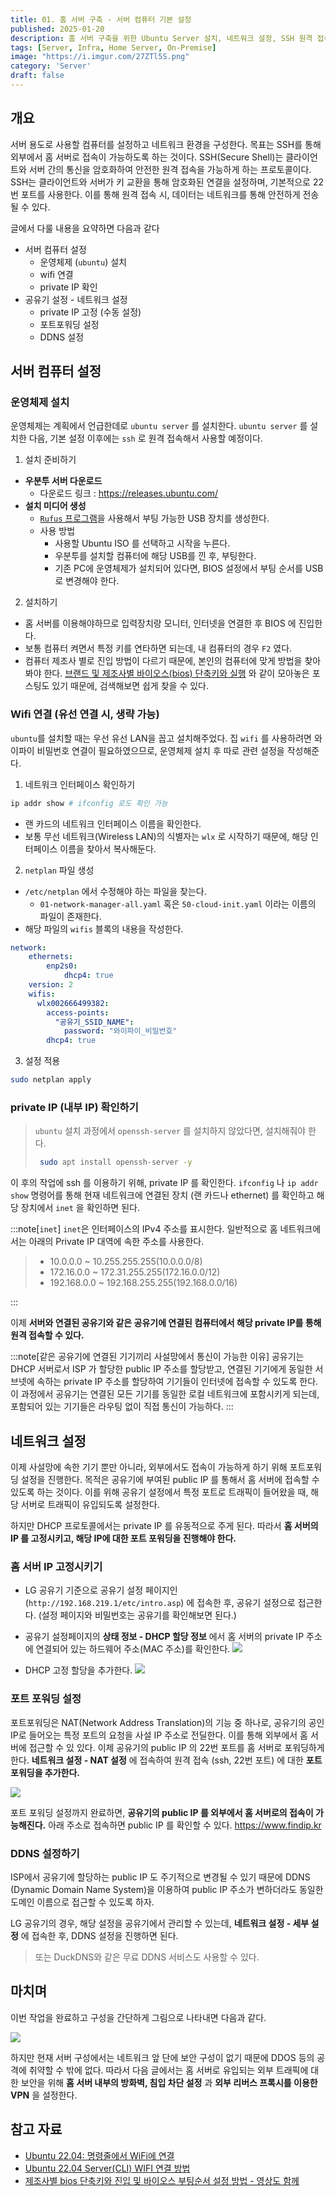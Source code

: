 ```yaml
---
title: 01. 홈 서버 구축 - 서버 컴퓨터 기본 설정
published: 2025-01-20
description: 홈 서버 구축을 위한 Ubuntu Server 설치, 네트워크 설정, SSH 원격 접속 구성 방법을 단계별로 간단히 정리한다. 포트포워딩, DDNS 설정과 같은 네트워크 기본 지식도 함께 다룬다. 
tags: [Server, Infra, Home Server, On-Premise]
image: "https://i.imgur.com/27ZTl5S.png"
category: 'Server'
draft: false
---
```


## 개요

 서버 용도로 사용할 컴퓨터를 설정하고 네트워크 환경을 구성한다. 목표는 SSH를 통해 외부에서 홈 서버로 접속이 가능하도록 하는 것이다.
  SSH(Secure Shell)는 클라이언트와 서버 간의 통신을 암호화하여 안전한 원격 접속을 가능하게 하는 프로토콜이다. SSH는 클라이언트와 서버가 키 교환을 통해 암호화된 연결을 설정하며, 기본적으로 22번 포트를 사용한다. 이를 통해 원격 접속 시, 데이터는 네트워크를 통해 안전하게 전송될 수 있다.

글에서 다룰 내용을 요약하면 다음과 같다

- 서버 컴퓨터 설정
  - 운영체제 (`ubuntu`) 설치
  - wifi 연결
  - private IP 확인
- 공유기 설정 - 네트워크 설정
  - private IP 고정 (수동 설정)
  - 포트포워딩 설정
  - DDNS 설정

## 서버 컴퓨터 설정

### 운영체제 설치

 운영체제는 계획에서 언급한데로 `ubuntu server` 를 설치한다. `ubuntu server` 를 설치한 다음, 기본 설정 이후에는 `ssh` 로 원격 접속해서 사용할 예정이다.

1. 설치 준비하기

- **우분투 서버 다운로드**
  - 다운로드 링크 : <https://releases.ubuntu.com/>
- **설치 미디어 생성**
  - [`Rufus` 프로그램](https://rufus.ie/ko/)을 사용해서 부팅 가능한 USB 장치를 생성한다.
  - 사용 방법
    - 사용할 Ubuntu ISO 를 선택하고 시작을 누른다.
    - 우분투를 설치할 컴퓨터에 해당 USB를 낀 후, 부팅한다.
    - 기존 PC에 운영체제가 설치되어 있다면, BIOS 설정에서 부팅 순서를 USB로 변경해야 한다.

2. 설치하기

- 홈 서버를 이용해야하므로 입력장치랑 모니터, 인터넷을 연결한 후 BIOS 에 진입한다.
- 보통 컴퓨터 켜면서 특정 키를 연타하면 되는데, 내 컴퓨터의 경우 `F2` 였다.
- 컴퓨터 제조사 별로 진입 방법이 다르기 때문에, 본인의 컴퓨터에 맞게 방법을 찾아봐야 한다. [브랜드 및 제조사별 바이오스(bios) 단축키와 실행](https://m.blog.naver.com/tmdcjfdl3/221366662549) 와 같이 모아놓은 포스팅도 있기 때문에, 검색해보면 쉽게 찾을 수 있다.

### Wifi 연결 (유선 연결 시, 생략 가능)

 `ubuntu`를 설치할 때는 우선 유선 LAN을 꼽고 설치해주었다. 집 `wifi` 를 사용하려면 와이파이 비밀번호 연결이 필요하였으므로, 운영체제 설치 후 따로 관련 설정을 작성해준다.

1. 네트워크 인터페이스 확인하기

```bash
ip addr show # ifconfig 로도 확인 가능 
```

- 랜 카드의 네트워크 인터페이스 이름을 확인한다.
- 보통 무선 네트워크(Wireless LAN)의 식별자는 `wlx` 로 시작하기 때문에, 해당 인터페이스 이름을 찾아서 복사해둔다.

2. `netplan` 파일 생성

- `/etc/netplan` 에서 수정해야 하는 파일을 찾는다.
  - `01-network-manager-all.yaml` 혹은 `50-cloud-init.yaml` 이라는 이름의 파일이 존재한다.
- 해당 파일의 `wifis` 블록의 내용을 작성한다.

```yaml
network:
    ethernets:
        enp2s0:
            dhcp4: true
    version: 2
    wifis:
      wlx002666499382:
        access-points:
          "공유기_SSID_NAME":
            password: "와이파이_비밀번호"
        dhcp4: true
```

3. 설정 적용

```bash
sudo netplan apply
```

### private IP (내부 IP) 확인하기

> `ubuntu` 설치 과정에서 `openssh-server` 를 설치하지 않았다면, 설치해줘야 한다.
>
> ```bash
>  sudo apt install openssh-server -y
> ```

이 후의 작업에 ssh 를 이용하기 위해,  private IP 를 확인한다.
`ifconfig` 나 `ip addr show` 명령어를 통해 현재 네트워크에 연결된 장치 (랜 카드나 ethernet) 를 확인하고 해당 장치에서 `inet` 을 확인하면 된다.

:::note[`inet`]
`inet`은 인터페이스의 IPv4 주소를 표시한다. 일반적으로 홈 네트워크에서는 아래의 Private IP 대역에 속한 주소를 사용한다.

> - 10.0.0.0 ~ 10.255.255.255(10.0.0.0/8)
> - 172.16.0.0 ~ 172.31.255.255(172.16.0.0/12)
> - 192.168.0.0 ~ 192.168.255.255(192.168.0.0/16)
>
:::

이제 **서버와 연결된 공유기와 같은 공유기에 연결된 컴퓨터에서 해당 private IP를 통해 원격 접속할 수 있다.**

:::note[같은 공유기에 연결된 기기끼리 사설망에서 통신이 가능한 이유]
 공유기는 DHCP 서버로서 ISP 가 할당한 public IP 주소를 할당받고, 연결된 기기에게 동일한 서브넷에 속하는 private IP 주소를 할당하여 기기들이 인터넷에 접속할 수 있도록 한다.
 이 과정에서 공유기는 연결된 모든 기기를 동일한 로컬 네트워크에 포함시키게 되는데, 포함되어 있는 기기들은 라우팅 없이 직접 통신이 가능하다.
:::

## 네트워크 설정

이제 사설망에 속한 기기 뿐만 아니라, 외부에서도 접속이 가능하게 하기 위해 포트포워딩 설정을 진행한다. 목적은 공유기에 부여된 public IP 를 통해서 홈 서버에 접속할 수 있도록 하는 것이다.
이를 위해 공유기 설정에서 특정 포트로 트래픽이 들어왔을 때, 해당 서버로 트래픽이 유입되도록 설정한다.

하지만 DHCP 프로토콜에서는 private IP 를 유동적으로 주게 된다. 따라서 **홈 서버의 IP 를 고정시키고, 해당 IP에 대한 포트 포워딩을 진행해야 한다.**

### 홈 서버 IP 고정시키기

- LG 공유기 기준으로  공유기 설정 페이지인 (`http://192.168.219.1/etc/intro.asp`) 에 접속한 후, 공유기 설정으로 접근한다. (설정 페이지와 비밀번호는 공유기를 확인해보면 된다.)
- 공유기 설정페이지의 **상태 정보 - DHCP 할당 정보** 에서 홈 서버의 private IP 주소에 연결되어 있는 하드웨어 주소(MAC 주소)를 확인한다. ![](https://i.imgur.com/84l2D74.png)

- DHCP 고정 할당을 추가한다.
 ![](https://i.imgur.com/rjdOzsQ.png)

### 포트 포워딩 설정

포트포워딩은 NAT(Network Address Translation)의 기능 중 하나로, 공유기의 공인 IP로 들어오는 특정 포트의 요청을 사설 IP 주소로 전딜한다. 이를 통해 외부에서 홈 서버에 접근할 수 있 있다.
 이제 공유기의 public IP 의 22번 포트를 홈 서버로 포워딩하게 한다. **네트워크 설정 - NAT 설정** 에 접속하여 원격 접속 (ssh, 22번 포트) 에 대한 **포트 포워딩을 추가한다.**

![](https://i.imgur.com/Rkp1GR2.png)

포트 포워딩 설정까지 완료하면, **공유기의 public IP 를 외부에서 홈 서버로의 접속이 가능해진다.**
아래 주소로 접속하면 public IP 를 확인할 수 있다.
<https://www.findip.kr>

### DDNS 설정하기

ISP에서 공유기에 할당하는 public IP 도 주기적으로 변경될 수 있기 때문에 DDNS (Dynamic Domain Name System)을 이용하여 public IP 주소가 변하더라도 동일한 도메인 이름으로 접근할 수 있도록 하자.

LG 공유기의 경우, 해당 설정을 공유기에서 관리할 수 있는데,  **네트워크 설정 - 세부 설정** 에 접속한 후, DDNS 설정을 진행하면 된다.

> 또는 DuckDNS와 같은 무료 DDNS 서비스도 사용할 수 있다.

## 마치며

이번 작업을 완료하고 구성을 간단하게 그림으로 나타내면 다음과 같다.

![](https://i.imgur.com/27ZTl5S.png)

 하지만 현재 서버 구성에서는 네트워크 앞 단에 보안 구성이 없기 때문에 DDOS 등의 공격에 취약할 수 밖에 없다.
 따라서 다음 글에서는 홈 서버로 유입되는 외부 트래픽에 대한 보안을 위해 **홈 서버 내부의 방화벽, 침입 차단 설정** 과 **외부 리버스 프록시를 이용한 VPN** 을 설정한다.

## 참고 자료

- [Ubuntu 22.04: 명령줄에서 WiFi에 연결](https://ko.linux-console.net/?p=10329)
- [Ubuntu 22.04 Server(CLI) WIFI 연결 방법](https://pak-j.tistory.com/69)
- [제조사별 bios 단축키와 진입 및 바이오스 부팅순서 설정 방법 - 영상도 함께](https://m.blog.naver.com/tmdcjfdl3/221366662549)
